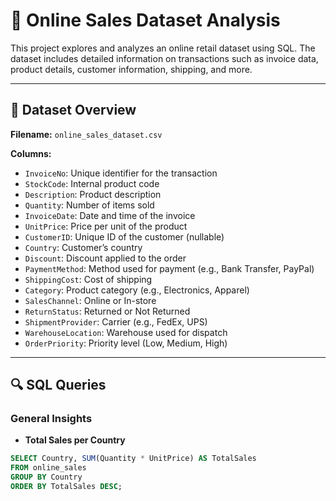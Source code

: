 # 🛒 Online Sales Dataset Analysis

This project explores and analyzes an online retail dataset using SQL. The dataset includes detailed information on transactions such as invoice data, product details, customer information, shipping, and more.

---

## 📂 Dataset Overview

**Filename:** `online_sales_dataset.csv`

**Columns:**
- `InvoiceNo`: Unique identifier for the transaction
- `StockCode`: Internal product code
- `Description`: Product description
- `Quantity`: Number of items sold
- `InvoiceDate`: Date and time of the invoice
- `UnitPrice`: Price per unit of the product
- `CustomerID`: Unique ID of the customer (nullable)
- `Country`: Customer’s country
- `Discount`: Discount applied to the order
- `PaymentMethod`: Method used for payment (e.g., Bank Transfer, PayPal)
- `ShippingCost`: Cost of shipping
- `Category`: Product category (e.g., Electronics, Apparel)
- `SalesChannel`: Online or In-store
- `ReturnStatus`: Returned or Not Returned
- `ShipmentProvider`: Carrier (e.g., FedEx, UPS)
- `WarehouseLocation`: Warehouse used for dispatch
- `OrderPriority`: Priority level (Low, Medium, High)

---

## 🔍 SQL Queries

### General Insights

- **Total Sales per Country**
```sql
SELECT Country, SUM(Quantity * UnitPrice) AS TotalSales
FROM online_sales
GROUP BY Country
ORDER BY TotalSales DESC;

